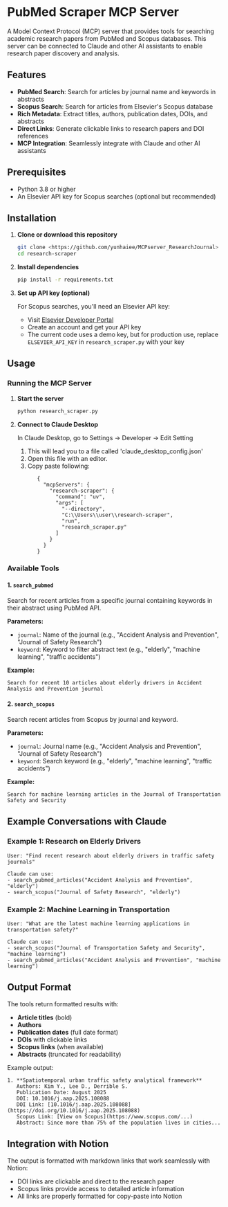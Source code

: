 # PubMed Scraper MCP Server

A Model Context Protocol (MCP) server that provides tools for searching academic research papers from PubMed and Scopus databases. This server can be connected to Claude and other AI assistants to enable research paper discovery and analysis.

## Features

- **PubMed Search**: Search for articles by journal name and keywords in abstracts
- **Scopus Search**: Search for articles from Elsevier's Scopus database
- **Rich Metadata**: Extract titles, authors, publication dates, DOIs, and abstracts
- **Direct Links**: Generate clickable links to research papers and DOI references
- **MCP Integration**: Seamlessly integrate with Claude and other AI assistants

## Prerequisites

- Python 3.8 or higher
- An Elsevier API key for Scopus searches (optional but recommended)

## Installation

1. **Clone or download this repository**
   ```bash
   git clone <https://github.com/yunhaiee/MCPserver_ResearchJournal>
   cd research-scraper
   ```

2. **Install dependencies**
   ```bash
   pip install -r requirements.txt
   ```

3. **Set up API key (optional)**
   
   For Scopus searches, you'll need an Elsevier API key:
   - Visit [Elsevier Developer Portal](https://dev.elsevier.com/)
   - Create an account and get your API key
   - The current code uses a demo key, but for production use, replace `ELSEVIER_API_KEY` in `research_scraper.py` with your key

## Usage

### Running the MCP Server

1. **Start the server**
   ```bash
   python research_scraper.py
   ```

2. **Connect to Claude Desktop**
   
   In Claude Desktop, go to Settings → Developer → Edit Setting
   1. This will lead you to a file called 'claude_desktop_config.json'
   2. Open this file with an editor.
   3. Copy paste following:
      ```
         {
           "mcpServers": {
             "research-scraper": {
               "command": "uv",
               "args": [
                 "--directory",
                 "C:\\Users\\user\\research-scraper",
                 "run",
                 "research_scraper.py"
               ]
             }
           }
         }
      ```

### Available Tools

#### 1. `search_pubmed`
Search for recent articles from a specific journal containing keywords in their abstract using PubMed API.

**Parameters:**
- `journal`: Name of the journal (e.g., "Accident Analysis and Prevention", "Journal of Safety Research")
- `keyword`: Keyword to filter abstract text (e.g., "elderly", "machine learning", "traffic accidents")

**Example:**
```
Search for recent 10 articles about elderly drivers in Accident Analysis and Prevention journal
```

#### 2. `search_scopus`
Search recent articles from Scopus by journal and keyword.

**Parameters:**
- `journal`: Journal name (e.g., "Accident Analysis and Prevention", "Journal of Safety Research")
- `keyword`: Search keyword (e.g., "elderly", "machine learning", "traffic accidents")

**Example:**
```
Search for machine learning articles in the Journal of Transportation Safety and Security
```

## Example Conversations with Claude

### Example 1: Research on Elderly Drivers
```
User: "Find recent research about elderly drivers in traffic safety journals"

Claude can use:
- search_pubmed_articles("Accident Analysis and Prevention", "elderly")
- search_scopus("Journal of Safety Research", "elderly")
```

### Example 2: Machine Learning in Transportation
```
User: "What are the latest machine learning applications in transportation safety?"

Claude can use:
- search_scopus("Journal of Transportation Safety and Security", "machine learning")
- search_pubmed_articles("Accident Analysis and Prevention", "machine learning")
```

## Output Format

The tools return formatted results with:
- **Article titles** (bold)
- **Authors**
- **Publication dates** (full date format)
- **DOIs** with clickable links
- **Scopus links** (when available)
- **Abstracts** (truncated for readability)

Example output:
```
1. **Spatiotemporal urban traffic safety analytical framework**
   Authors: Kim Y., Lee D., Derrible S.
   Publication Date: August 2025
   DOI: 10.1016/j.aap.2025.108088
   DOI Link: [10.1016/j.aap.2025.108088](https://doi.org/10.1016/j.aap.2025.108088)
   Scopus Link: [View on Scopus](https://www.scopus.com/...)
   Abstract: Since more than 75% of the population lives in cities...
```

## Integration with Notion

The output is formatted with markdown links that work seamlessly with Notion:
- DOI links are clickable and direct to the research paper
- Scopus links provide access to detailed article information
- All links are properly formatted for copy-paste into Notion
